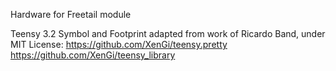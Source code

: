 Hardware for Freetail module

Teensy 3.2 Symbol and Footprint adapted from work of Ricardo Band, under MIT License:
https://github.com/XenGi/teensy.pretty
https://github.com/XenGi/teensy_library

